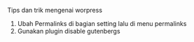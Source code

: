 Tips dan trik mengenai worpress

1. Ubah Permalinks di bagian setting lalu di menu permalinks
2. Gunakan plugin disable gutenbergs
